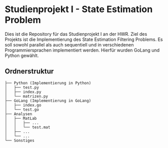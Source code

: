 # Studienprojekt I - State Estimation Problem

Dies ist die Repository für das Studienprojekt I an der HWR. Ziel des Projekts ist die Implementierung des State Estimation Filtering Problems. Es soll sowohl parallel als auch sequentiell und in verschiedenen Programmiersprachen implementiert werden. Hierfür wurden GoLang und Python gewählt.

## Ordnerstruktur
```
├── Python (Implementierung in Python)
│   ├── test.py
│   ├── index.py
│   └── matrizen.py
├── GoLang (Implementierung in GoLang)
│   ├── index.go
│   └── test.go
├── Analysen
│   ├── MatLab
│   │   ├── ...
│   │   └── test.mat
│   ├── ...
│   └── ...
└── Sonstiges
```
